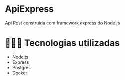 # ApiExpress
Api Rest construída com framework express do Node.js

<h1>👨🏽‍💻 Tecnologias utilizadas</h1>
<ul>
  <li>Node.js</li>
  <li>Express</li>
  <li>Postgres</li>
  <li>Docker</li>
